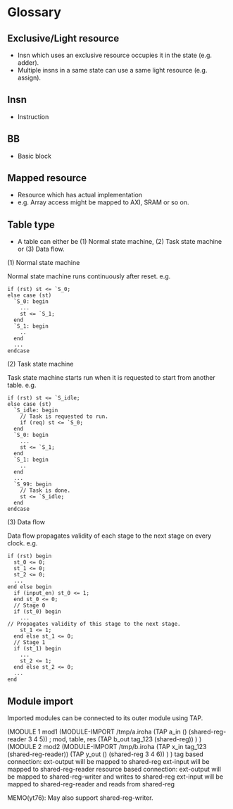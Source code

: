 # Glossary

## Exclusive/Light resource

* Insn which uses an exclusive resource occupies it in the state (e.g. adder).
* Multiple insns in a same state can use a same light resource (e.g. assign).

## Insn
* Instruction

## BB
* Basic block

## Mapped resource
* Resource which has actual implementation
* e.g. Array access might be mapped to AXI, SRAM or so on.

## Table type
* A table can either be (1) Normal state machine, (2) Task state machine or (3) Data flow.

(1) Normal state machine

Normal state machine runs continuously after reset.
e.g.

    if (rst) st <= `S_0;
    else case (st)
      `S_0: begin
        ...
        st <= `S_1;
      end
      `S_1: begin
        ..
      end
      ...
    endcase

(2) Task state machine

Task state machine starts run when it is requested to start from another table.
e.g.

    if (rst) st <= `S_idle;
    else case (st)
      `S_idle: begin
        // Task is requested to run.
        if (req) st <= `S_0;
      end
      `S_0: begin
        ...
        st <= `S_1;
      end
      `S_1: begin
        ..
      end
      ...
      `S_99: begin
        // Task is done.
        st <= `S_idle;
      end
    endcase

(3) Data flow

Data flow propagates validity of each stage to the next stage on every clock.
e.g.

    if (rst) begin
      st_0 <= 0;
      st_1 <= 0;
      st_2 <= 0;
      ...
    end else begin
      if (input_en) st_0 <= 1;
      end st_0 <= 0;
      // Stage 0
      if (st_0) begin
        ...
	// Propagates validity of this stage to the next stage.
        st_1 <= 1;
      end else st_1 <= 0;
      // Stage 1
      if (st_1) begin
        ...
        st_2 <= 1;
      end else st_2 <= 0;
      ...
    end

## Module import

Imported modules can be connected to its outer module using TAP.

(MODULE 1 mod1
  (MODULE-IMPORT /tmp/a.iroha
    (TAP a_in () (shared-reg-reader 3 4 5)) ; mod, table, res
    (TAP b_out tag_123 (shared-reg))
  )
)
(MODULE 2 mod2
  (MODULE-IMPORT /tmp/b.iroha
    (TAP x_in tag_123 (shared-reg-reader))
    (TAP y_out () (shared-reg 3 4 6))
  )
)
tag based connection:
 ext-output will be mapped to shared-reg
 ext-input will be mapped to shared-reg-reader
resource based connection:
 ext-output will be mapped to shared-reg-writer and writes to shared-reg
 ext-input will be mapped to shared-reg-reader and reads from shared-reg


MEMO(yt76): May also support shared-reg-writer.
